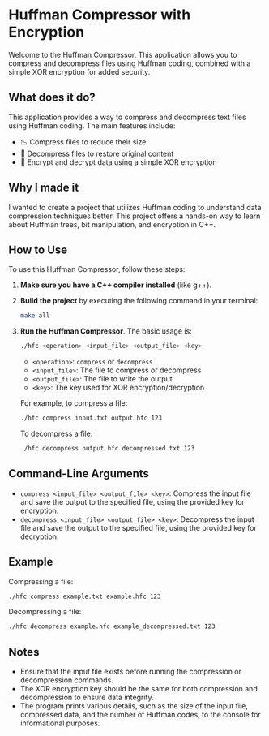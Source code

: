 # Huffman Compressor with Encryption

Welcome to the Huffman Compressor. This application allows you to compress and decompress files using Huffman coding, combined with a simple XOR encryption for added security.

## What does it do?

This application provides a way to compress and decompress text files using Huffman coding. The main features include:

- 📉 Compress files to reduce their size
- 🔄 Decompress files to restore original content
- 🔐 Encrypt and decrypt data using a simple XOR encryption

## Why I made it

I wanted to create a project that utilizes Huffman coding to understand data compression techniques better. This project offers a hands-on way to learn about Huffman trees, bit manipulation, and encryption in C++.

## How to Use

To use this Huffman Compressor, follow these steps:

1. **Make sure you have a C++ compiler installed** (like g++).
2. **Build the project** by executing the following command in your terminal:
   ```sh
   make all
   ```
3. **Run the Huffman Compressor**. The basic usage is:

   ```sh
   ./hfc <operation> <input_file> <output_file> <key>
   ```

   - `<operation>`: `compress` or `decompress`
   - `<input_file>`: The file to compress or decompress
   - `<output_file>`: The file to write the output
   - `<key>`: The key used for XOR encryption/decryption

   For example, to compress a file:

   ```sh
   ./hfc compress input.txt output.hfc 123
   ```

   To decompress a file:

   ```sh
   ./hfc decompress output.hfc decompressed.txt 123
   ```

## Command-Line Arguments

- `compress <input_file> <output_file> <key>`: Compress the input file and save the output to the specified file, using the provided key for encryption.
- `decompress <input_file> <output_file> <key>`: Decompress the input file and save the output to the specified file, using the provided key for decryption.

## Example

Compressing a file:

```sh
./hfc compress example.txt example.hfc 123
```

Decompressing a file:

```sh
./hfc decompress example.hfc example_decompressed.txt 123
```

## Notes

- Ensure that the input file exists before running the compression or decompression commands.
- The XOR encryption key should be the same for both compression and decompression to ensure data integrity.
- The program prints various details, such as the size of the input file, compressed data, and the number of Huffman codes, to the console for informational purposes.
